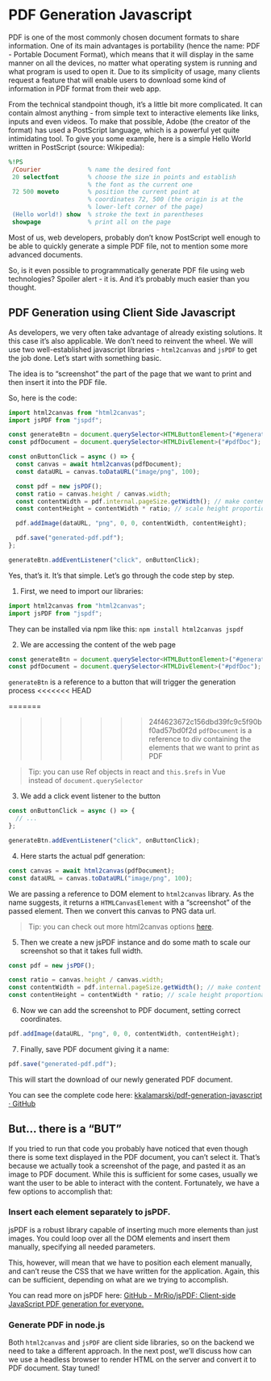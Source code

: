 # PDF Generation Javascript

PDF is one of the most commonly chosen document formats to share information. One of its main advantages is portability (hence the name: PDF - Portable Document Format), which means that it will display in the same manner on all the devices, no matter what operating system is running and what program is used to open it. Due to its simplicity of usage, many clients request a feature that will enable users to download some kind of information in PDF format from their web app.

From the technical standpoint though, it’s a little bit more complicated. It can contain almost anything - from simple text to interactive elements like links, inputs and even videos. To make that possible, Adobe (the creator of the format) has used a PostScript language, which is a powerful yet quite intimidating tool. To give you some example, here is a simple Hello World written in PostScript (source: Wikipedia):

```postscript
%!PS
 /Courier             % name the desired font
 20 selectfont        % choose the size in points and establish
                      % the font as the current one
 72 500 moveto        % position the current point at
                      % coordinates 72, 500 (the origin is at the
                      % lower-left corner of the page)
 (Hello world!) show  % stroke the text in parentheses
 showpage             % print all on the page

```

Most of us, web developers, probably don’t know PostScript well enough to be able to quickly generate a simple PDF file, not to mention some more advanced documents.

So, is it even possible to programmatically generate PDF file using web technologies? Spoiler alert - it is. And it’s probably much easier than you thought.

## PDF Generation using Client Side Javascript

As developers, we very often take advantage of already existing solutions. It this case it’s also applicable. We don’t need to reinvent the wheel. We will use two well-established javascript libraries - `html2canvas` and `jsPDF` to get the job done. Let’s start with something basic.

The idea is to “screenshot” the part of the page that we want to print and then insert it into the PDF file.

So, here is the code:

```typescript
import html2canvas from "html2canvas";
import jsPDF from "jspdf";

const generateBtn = document.querySelector<HTMLButtonElement>("#generatePdf");
const pdfDocument = document.querySelector<HTMLDivElement>("#pdfDoc");

const onButtonClick = async () => {
  const canvas = await html2canvas(pdfDocument);
  const dataURL = canvas.toDataURL("image/png", 100);

  const pdf = new jsPDF();
  const ratio = canvas.height / canvas.width;
  const contentWidth = pdf.internal.pageSize.getWidth(); // make content full-width
  const contentHeight = contentWidth * ratio; // scale height proportionally to width

  pdf.addImage(dataURL, "png", 0, 0, contentWidth, contentHeight);

  pdf.save("generated-pdf.pdf");
};

generateBtn.addEventListener("click", onButtonClick);
```

Yes, that’s it. It’s that simple. Let’s go through the code step by step.

1. First, we need to import our libraries:

```typescript
import html2canvas from "html2canvas";
import jsPDF from "jspdf";
```

They can be installed via npm like this:
`npm install html2canvas jspdf`

2. We are accessing the content of the web page

```typescript
const generateBtn = document.querySelector<HTMLButtonElement>("#generatePdf");
const pdfDocument = document.querySelector<HTMLDivElement>("#pdfDoc");
```

`generateBtn` is a reference to a button that will trigger the generation process
<<<<<<< HEAD

=======

> > > > > > > 24f4623672c156dbd39fc9c5f90bf0ad57bd0f2d
> > > > > > > `pdfDocument` is a reference to div containing the elements that we want to print as PDF

> Tip: you can use Ref objects in react and `this.$refs` in Vue  
>  instead of `document.querySelector`

3. We add a click event listener to the button

```typescript
const onButtonClick = async () => {
  // ...
};

generateBtn.addEventListener("click", onButtonClick);
```

4. Here starts the actual pdf generation:

```typescript
const canvas = await html2canvas(pdfDocument);
const dataURL = canvas.toDataURL("image/png", 100);
```

We are passing a reference to DOM element to `html2canvas` library. As the name suggests, it returns a `HTMLCanvasElement` with a “screenshot” of the passed element. Then we convert this canvas to PNG data url.

> Tip: you can check out more html2canvas options [here](https://html2canvas.hertzen.com/).

5. Then we create a new jsPDF instance and do some math to scale our screenshot so that it takes full width.

```typescript
const pdf = new jsPDF();

const ratio = canvas.height / canvas.width;
const contentWidth = pdf.internal.pageSize.getWidth(); // make content full-width
const contentHeight = contentWidth * ratio; // scale height proportionally to width
```

6. Now we can add the screenshot to PDF document, setting correct coordinates.

```typescript
pdf.addImage(dataURL, "png", 0, 0, contentWidth, contentHeight);
```

7. Finally, save PDF document giving it a name:

```typescript
pdf.save("generated-pdf.pdf");
```

This will start the download of our newly generated PDF document.

You can see the complete code here: [kkalamarski/pdf-generation-javascript · GitHub](https://github.com/kkalamarski/pdf-generation-javascript/tree/master/frontend)

## But… there is a “BUT”

If you tried to run that code you probably have noticed that even though there is some text displayed in the PDF document, you can’t select it. That’s because we actually took a screenshot of the page, and pasted it as an image to PDF document. While this is sufficient for some cases, usually we want the user to be able to interact with the content. Fortunately, we have a few options to accomplish that:

### Insert each element separately to jsPDF.

jsPDF is a robust library capable of inserting much more elements than just images. You could loop over all the DOM elements and insert them manually, specifying all needed parameters.

This, however, will mean that we have to position each element manually, and can’t reuse the CSS that we have written for the application. Again, this can be sufficient, depending on what are we trying to accomplish.

You can read more on jsPDF here: [GitHub - MrRio/jsPDF: Client-side JavaScript PDF generation for everyone.](https://github.com/MrRio/jsPDF)

### Generate PDF in node.js

Both `html2canvas` and `jsPDF` are client side libraries, so on the backend we need to take a different approach. In the next post, we’ll discuss how can we use a headless browser to render HTML on the server and convert it to PDF document. Stay tuned!
